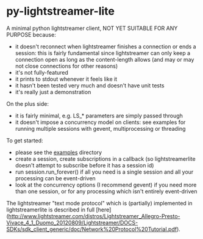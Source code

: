 py-lightstreamer-lite
=====================

A minimal python lightstreamer client, NOT YET SUITABLE FOR ANY PURPOSE because:
- it doesn't reconnect when lightstreamer finishes a connection or ends a session: this is fairly fundamental since lightstreamer can only keep a connection open as long as the content-length allows (and may or may not close connections for other reasons)
- it's not fully-featured
- it prints to stdout whenever it feels like it
- it hasn't been tested very much and doesn't have unit tests
- it's really just a demonstration

On the plus side:
- it is fairly minimal, e.g. LS_* parameters are simply passed through
- it doesn't impose a concurrency model on clients: see examples for running multiple sessions with gevent, multiprocessing or threading

To get started:
- please see the [examples](./py-lightstreamer-lite/examples) directory
- create a session, create subscriptions in a callback (so lightstreamerlite doesn't attempt to subscribe before it has a session id)
- run session.run_forever() if all you need is a single session and all your processing can be event-driven
- look at the concurrency options (I recommend gevent) if you need more than one session, or for any processing which isn't entirely event-driven

The lightstreamer "text mode protocol" which is (partially) implemented in lightstreamerlite is described in full [here] (http://www.lightstreamer.com/distros/Lightstreamer_Allegro-Presto-Vivace_4_1_Duomo_20120809/Lightstreamer/DOCS-SDKs/sdk_client_generic/doc/Network%20Protocol%20Tutorial.pdf).